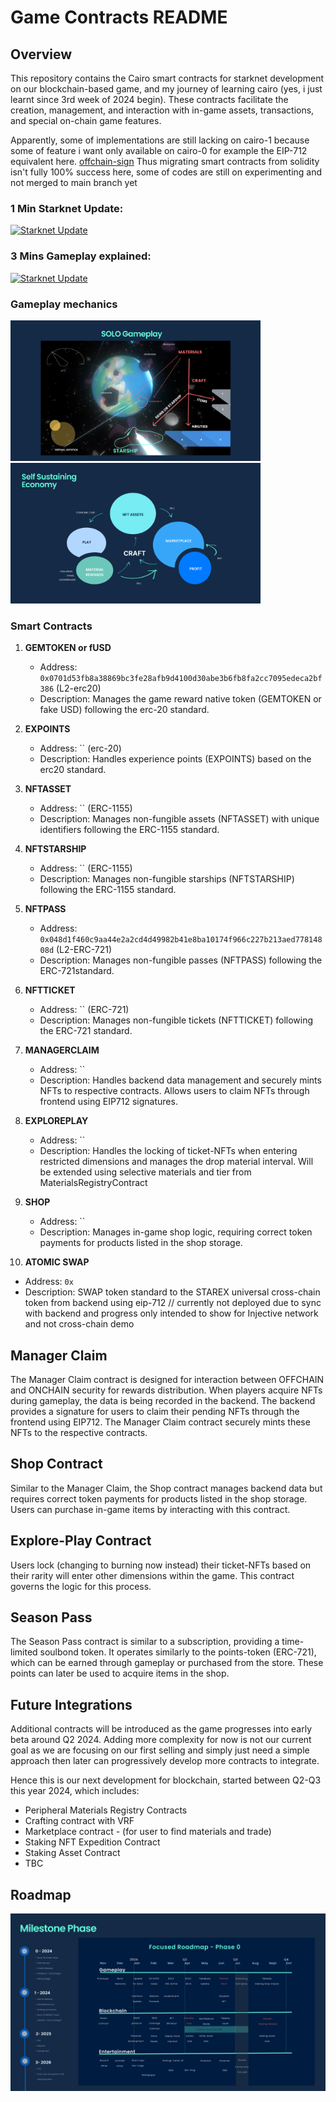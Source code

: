 # Game Contracts README

## Overview

This repository contains the Cairo smart contracts for starknet development on our blockchain-based game, and my journey of learning cairo (yes, i just learnt since 3rd week of 2024 begin). These contracts facilitate the creation, management, and interaction with in-game assets, transactions, and special on-chain game features.

Apparently, some of implementations are still lacking on cairo-1 because some of feature i want only available on cairo-0 for example the EIP-712 equivalent here. [offchain-sign](https://community.starknet.io/t/signing-transactions-and-off-chain-messages/66/3) Thus migrating smart contracts from solidity isn't fully 100% success here, some of codes are still on experimenting and not merged to main branch yet

<!-- youtube -->

### 1 Min Starknet Update:

[![Starknet Update](https://img.youtube.com/vi/RwfCvXbzfbk/0.jpg)](https://www.youtube.com/watch?v=RwfCvXbzfbk)

### 3 Mins Gameplay explained:

[![Starknet Update](https://img.youtube.com/vi/pi8XSNQL1fU/0.jpg)](https://www.youtube.com/watch?v=pi8XSNQL1fU)

<!-- charts game mechanic -->

### Gameplay mechanics

<img src="./images/7. SOLO Gameplay.png" alt="Gameplay" width="400"/> <img src="./images/8. Game Economic.png" alt="Economic 2" width="400"/>

### Smart Contracts

1. **GEMTOKEN or fUSD**

   - Address: `0x0701d53fb8a38869bc3fe28afb9d4100d30abe3b6fb8fa2cc7095edeca2bf386` (L2-erc20)
   - Description: Manages the game reward native token (GEMTOKEN or fake USD) following the erc-20 standard.

2. **EXPOINTS**

   - Address: `` (erc-20)
   - Description: Handles experience points (EXPOINTS) based on the erc20 standard.

3. **NFTASSET**

   - Address: `` (ERC-1155)
   - Description: Manages non-fungible assets (NFTASSET) with unique identifiers following the ERC-1155 standard.

4. **NFTSTARSHIP**

   - Address: `` (ERC-1155)
   - Description: Manages non-fungible starships (NFTSTARSHIP) following the ERC-1155 standard.

5. **NFTPASS**

   - Address: `0x048d1f460c9aa44e2a2cd4d49982b41e8ba10174f966c227b213aed77814808d` (L2-ERC-721)
   - Description: Manages non-fungible passes (NFTPASS) following the ERC-721standard.

6. **NFTTICKET**

   - Address: `` (ERC-721)
   - Description: Manages non-fungible tickets (NFTTICKET) following the ERC-721 standard.

7. **MANAGERCLAIM**

   - Address: ``
   - Description: Handles backend data management and securely mints NFTs to respective contracts. Allows users to claim NFTs through frontend using EIP712 signatures.

8. **EXPLOREPLAY**

   - Address: ``
   - Description: Handles the locking of ticket-NFTs when entering restricted dimensions and manages the drop material interval. Will be extended using selective materials and tier from MaterialsRegistryContract

9. **SHOP**

   - Address: ``
   - Description: Manages in-game shop logic, requiring correct token payments for products listed in the shop storage.

10. **ATOMIC SWAP**

- Address: `0x`
- Description: SWAP token standard to the STAREX universal cross-chain token from backend using eip-712
  // currently not deployed due to sync with backend and progress only intended to show for Injective network and not cross-chain demo

## Manager Claim

The Manager Claim contract is designed for interaction between OFFCHAIN and ONCHAIN security for rewards distribution. When players acquire NFTs during gameplay, the data is being recorded in the backend. The backend provides a signature for users to claim their pending NFTs through the frontend using EIP712. The Manager Claim contract securely mints these NFTs to the respective contracts.

## Shop Contract

Similar to the Manager Claim, the Shop contract manages backend data but requires correct token payments for products listed in the shop storage. Users can purchase in-game items by interacting with this contract.

## Explore-Play Contract

Users lock (changing to burning now instead) their ticket-NFTs based on their rarity will enter other dimensions within the game. This contract governs the logic for this process.

## Season Pass

The Season Pass contract is similar to a subscription, providing a time-limited soulbond token. It operates similarly to the points-token (ERC-721), which can be earned through gameplay or purchased from the store. These points can later be used to acquire items in the shop.

## Future Integrations

Additional contracts will be introduced as the game progresses into early beta around Q2 2024.
Adding more complexity for now is not our current goal as we are focusing on our first selling and simply just need a simple approach then later can progressively develop more contracts to integrate.

Hence this is our next development for blockchain, started between Q2-Q3 this year 2024, which includes:

- Peripheral Materials Registry Contracts
- Crafting contract with VRF
- Marketplace contract - (for user to find materials and trade)
- Staking NFT Expedition Contract
- Staking Asset Contract
- TBC

<!-- FIXED ROADMAP -->

## Roadmap

![ROADMAP](./images/ROADMAP.png)
